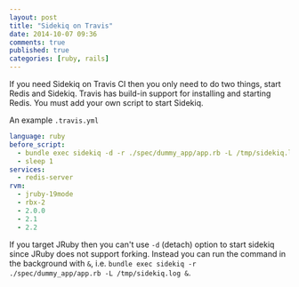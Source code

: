 ```yaml
---
layout: post
title: "Sidekiq on Travis"
date: 2014-10-07 09:36
comments: true
published: true
categories: [ruby, rails]
---
```


If you need Sidekiq on Travis CI then you only need to do two things, start
Redis and Sidekiq. Travis has build-in support for installing and starting
Redis. You must add your own script to start Sidekiq.

An example `.travis.yml`

```yaml
language: ruby
before_script:
  - bundle exec sidekiq -d -r ./spec/dummy_app/app.rb -L /tmp/sidekiq.log
  - sleep 1
services:
  - redis-server
rvm:
  - jruby-19mode
  - rbx-2
  - 2.0.0
  - 2.1
  - 2.2
```

If you target JRuby then you can't use `-d` (detach) option to start
sidekiq since JRuby does not support forking. Instead you can run the command
in the background with `&`, i.e.  `bundle exec sidekiq -r ./spec/dummy_app/app.rb -L /tmp/sidekiq.log &`.

